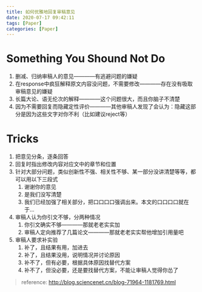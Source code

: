 ```yaml
---
title: 如何优雅地回复审稿意见
date: 2020-07-17 09:42:11
tags: [Paper]
categories: [Paper]
---
```


# Something You Shound Not Do

1. 删减、归纳审稿人的意见————有逃避问题的嫌疑
2. 在response中疯狂解释原文内容没问题，不需要修改————存在没有吸取审稿意见的嫌疑
3. 长篇大论、语无伦次的解释————这个问题很大，而且你脑子不清楚
4. 因为不需要回复而隐藏定性评价————其他审稿人发现了会认为：隐藏这部分是因为这些文字对你不利（比如建议reject等）


# Tricks

1. 把意见分条，逐条回答
2. 回复时指出修改内容对应文中的章节和位置
3. 针对大部分问题，类似创新性不强、相关性不够、某一部分没讲清楚等等，都可以用以下三段式
   1. 谢谢你的意见
   2. 是我们没写清楚
   3. 我们已经加强了相关部分，把口口口口强调出来。本文的口口口口就在于...
4. 审稿人认为你引文不够，分两种情况
   1. 你引文确实不够————那就老老实实加
   2. 审稿人定向推荐了几篇论文————那就老老实实帮他增加引用量吧
5. 审稿人要求补实验
   1. 补了，且结果有用，加进去
   2. 补了，且结果没用，说明情况并讨论原因
   3. 补不了，但有必要，根据具体原因找替代方案
   4. 补不了，但没必要，还是要找替代方案，不能让审稿人觉得你怂了

> reference:
> http://blog.sciencenet.cn/blog-71964-1181769.html